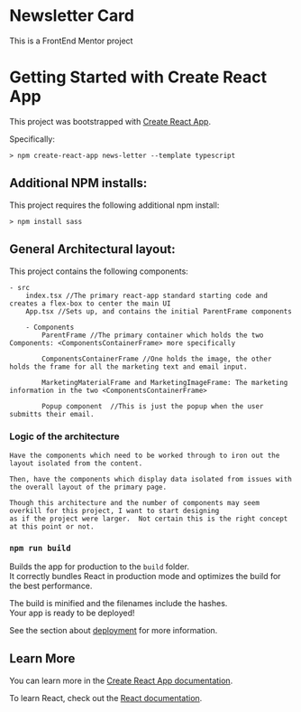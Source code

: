 # Newsletter Card
This is a FrontEnd Mentor project

# Getting Started with Create React App

This project was bootstrapped with [Create React App](https://github.com/facebook/create-react-app).

Specifically:

```
> npm create-react-app news-letter --template typescript
```

## Additional NPM installs:

This project requires the following additional npm install:

```
> npm install sass
```

## General Architectural layout:

This project contains the following components:

	- src
		index.tsx //The primary react-app standard starting code and creates a flex-box to center the main UI
		App.tsx //Sets up, and contains the initial ParentFrame components 

		- Components
			ParentFrame //The primary container which holds the two Components: <ComponentsContainerFrame> more specifically

			ComponentsContainerFrame //One holds the image, the other holds the frame for all the marketing text and email input. 			

			MarketingMaterialFrame and MarketingImageFrame: The marketing information in the two <ComponentsContainerFrame>
			
			Popup component  //This is just the popup when the user submitts their email.

### Logic of the architecture

	Have the components which need to be worked through to iron out the layout isolated from the content.

	Then, have the components which display data isolated from issues with the overall layout of the primary page.

	Though this architecture and the number of components may seem overkill for this project, I want to start designing 
	as if the project were larger.  Not certain this is the right concept at this point or not.

### `npm run build`

Builds the app for production to the `build` folder.\
It correctly bundles React in production mode and optimizes the build for the best performance.

The build is minified and the filenames include the hashes.\
Your app is ready to be deployed!

See the section about [deployment](https://facebook.github.io/create-react-app/docs/deployment) for more information.

## Learn More

You can learn more in the [Create React App documentation](https://facebook.github.io/create-react-app/docs/getting-started).

To learn React, check out the [React documentation](https://reactjs.org/).
